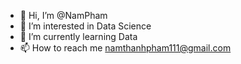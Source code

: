 - 👋 Hi, I’m @NamPham
- 👀 I’m interested in Data Science
- 🌱 I’m currently learning Data
- 📫 How to reach me namthanhpham111@gmail.com

<!---
NamVMHA/NamVMHA is a ✨ special ✨ repository because its `README.md` (this file) appears on your GitHub profile.
You can click the Preview link to take a look at your changes.
--->
